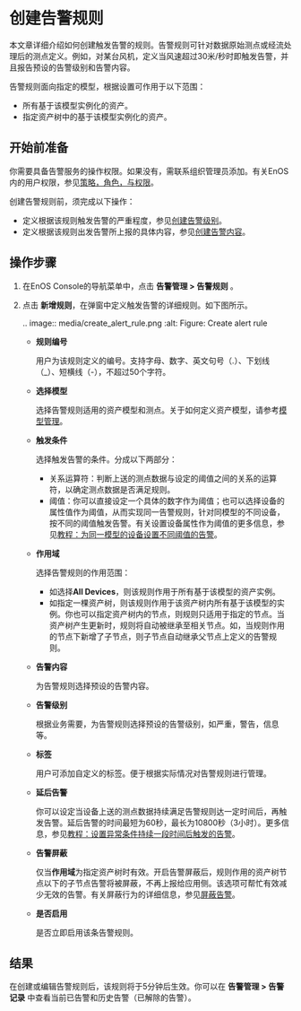 # 创建告警规则

本文章详细介绍如何创建触发告警的规则。告警规则可针对数据原始测点或经流处理后的测点定义。例如，对某台风机，定义当风速超过30米/秒时即触发告警，并且报告预设的告警级别和告警内容。

告警规则面向指定的模型，根据设置可作用于以下范围：

- 所有基于该模型实例化的资产。
- 指定资产树中的基于该模型实例化的资产。

## 开始前准备

你需要具备告警服务的操作权限。如果没有，需联系组织管理员添加。有关EnOS内的用户权限，参见[策略，角色，与权限](/docs/iam/zh_CN/2.0.9/access_policy)。

创建告警规则前，须完成以下操作：
- 定义根据该规则触发告警的严重程度，参见[创建告警级别](create_alert_severity)。
- 定义根据该规则出发告警所上报的具体内容，参见[创建告警内容](create_alert_content)。

## 操作步骤

1. 在EnOS Console的导航菜单中，点击 **告警管理 > 告警规则** 。

2. 点击 **新增规则**，在弹窗中定义触发告警的详细规则。如下图所示。

   .. image:: media/create_alert_rule.png
      :alt: Figure: Create alert rule

   - **规则编号**
     
     用户为该规则定义的编号。支持字母、数字、英文句号（.）、下划线（_）、短横线（-），不超过50个字符。
  
   - **选择模型**

     选择告警规则适用的资产模型和测点。关于如何定义资产模型，请参考[模型管理](../model/model_overview)。

   - **触发条件**

     选择触发告警的条件。分成以下两部分：
     - 关系运算符：判断上送的测点数据与设定的阈值之间的关系的运算符，以确定测点数据是否满足规则。
     - 阈值：你可以直接设定一个具体的数字作为阈值；也可以选择设备的属性值作为阈值，从而实现同一告警规则，针对同模型的不同设备，按不同的阈值触发告警。有关设置设备属性作为阈值的更多信息，参见[教程：为同一模型的设备设置不同阈值的告警](set_alert_rule_for_device)。

   - **作用域**

     选择告警规则的作用范围：
     - 如选择**All Devices**，则该规则作用于所有基于该模型的资产实例。
     - 如指定一棵资产树，则该规则作用于该资产树内所有基于该模型的实例。你也可以指定资产树内的节点，则规则只适用于指定的节点。当资产树产生更新时，规则将自动被继承至相关节点。如，当规则作用的节点下新增了子节点，则子节点自动继承父节点上定义的告警规则。

   - **告警内容**

     为告警规则选择预设的告警内容。

   - **告警级别**

      根据业务需要，为告警规则选择预设的告警级别，如严重，警告，信息等。
  
   - **标签**

      用户可添加自定义的标签。便于根据实际情况对告警规则进行管理。

   - **延后告警**

      你可以设定当设备上送的测点数据持续满足告警规则达一定时间后，再触发告警。延后告警的时间最短为60秒，最长为10800秒（3小时）。更多信息，参见[教程：设置异常条件持续一段时间后触发的告警](setting_alert_triggering_delay_timer)。

   - **告警屏蔽**

     仅当**作用域**为指定资产树时有效。开启告警屏蔽后，规则作用的资产树节点以下的子节点告警将被屏蔽，不再上报给应用侧。该选项可帮忙有效减少无效的告警。有关屏蔽行为的详细信息，参见[屏蔽告警](masking_alert)。

   - **是否启用**

     是否立即启用该条告警规则。

## 结果

在创建或编辑告警规则后，该规则将于5分钟后生效。你可以在 **告警管理 > 告警记录** 中查看当前已告警和历史告警（已解除的告警）。
